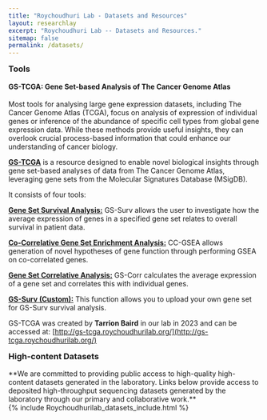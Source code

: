 ```yaml
---
title: "Roychoudhuri Lab - Datasets and Resources"
layout: researchlay
excerpt: "Roychoudhuri Lab -- Datasets and Resources."
sitemap: false
permalink: /datasets/
---
```

<h3 style="margin-top:0px">Tools</h3> 
<h4 style="margin-top:0px">GS-TCGA: Gene Set-based Analysis of The Cancer Genome Atlas</h4>
 
Most tools for analysing large gene expression datasets, including The Cancer Genome Atlas (TCGA), focus on analysis of expression of individual genes or inference of the abundance of specific cell types from global gene expression data. While these methods provide useful
insights, they can overlook crucial process-based information that could enhance our understanding of cancer biology.
 
[**GS-TCGA**](http://gs-tcga.roychoudhurilab.org/) is a resource designed to enable novel biological insights through gene set-based analyses of data from The Cancer Genome Atlas, leveraging gene sets from the Molecular Signatures Database (MSigDB). 
 
It consists of four tools:
 
[**Gene Set Survival Analysis:**](http://gs-tcga.roychoudhurilab.org/) GS-Surv allows the user to investigate how the average expression of genes in a specified gene set relates to overall survival in patient data.
 
[**Co-Correlative Gene Set Enrichment Analysis:**](http://gs-tcga.roychoudhurilab.org/) CC-GSEA allows generation of novel hypotheses of gene function through performing GSEA on co-correlated genes.
 
[**Gene Set Correlative Analysis:**](http://gs-tcga.roychoudhurilab.org/) GS-Corr calculates the average expression of a gene set and correlates this with individual genes.
 
[**GS-Surv (Custom):**](http://gs-tcga.roychoudhurilab.org/) This function allows you to upload your own gene set for GS-Surv survival analysis.
 
GS-TCGA was created by **Tarrion Baird** in our lab in 2023 and can be accessed at: [http://gs-tcga.roychoudhurilab.org/](http://gs-tcga.roychoudhurilab.org/)
  
 
<h3 style="margin-top:0px">High-content Datasets</h3> 
**We are committed to providing public access to high-quality high-content datasets generated in the laboratory. Links below provide access to deposited high-throughput sequencing datasets generated by the laboratory through our primary and collaborative work.**
<div>
{% include Roychoudhurilab_datasets_include.html %}
</div>
